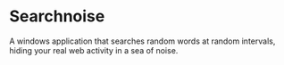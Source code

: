 # Searchnoise
A windows application that searches random words at random intervals, hiding your real web activity in a sea of noise.
